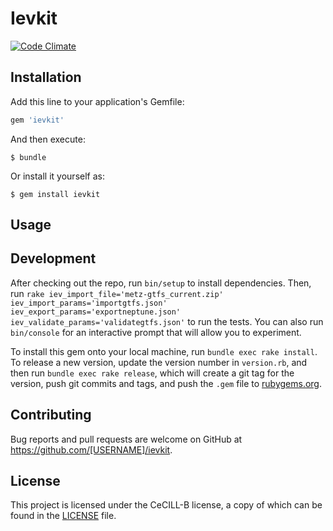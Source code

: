 # Ievkit

[![Code Climate](https://codeclimate.com/github/afimb/ievkit/badges/gpa.svg)](https://codeclimate.com/github/afimb/ievkit)

## Installation

Add this line to your application's Gemfile:

```ruby
gem 'ievkit'
```

And then execute:

    $ bundle

Or install it yourself as:

    $ gem install ievkit

## Usage


## Development

After checking out the repo, run `bin/setup` to install dependencies. Then, run
`rake iev_import_file='metz-gtfs_current.zip' iev_import_params='importgtfs.json' iev_export_params='exportneptune.json' iev_validate_params='validategtfs.json'`
to run the tests.
You can also run `bin/console` for an interactive prompt that will allow you to experiment.

To install this gem onto your local machine, run `bundle exec rake install`. To release a new version, update the version number in `version.rb`, and then run `bundle exec rake release`, which will create a git tag for the version, push git commits and tags, and push the `.gem` file to [rubygems.org](https://rubygems.org).

## Contributing

Bug reports and pull requests are welcome on GitHub at https://github.com/[USERNAME]/ievkit.


## License

This project is licensed under the CeCILL-B license, a copy of which can be found in the [LICENSE](./LICENSE.md) file.

